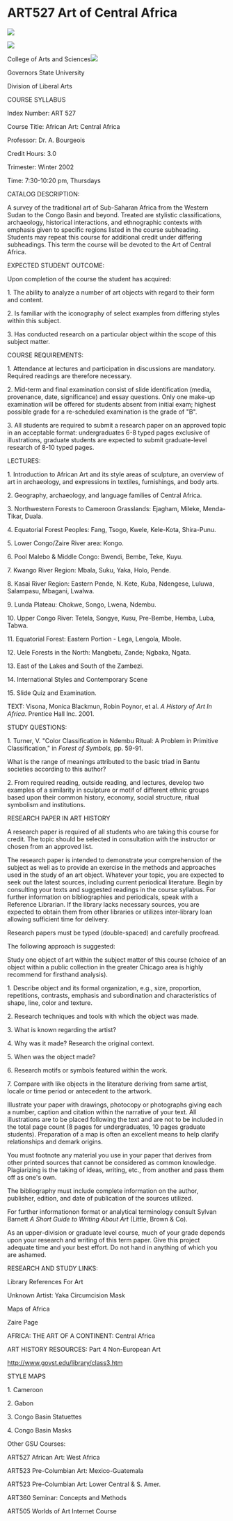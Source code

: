 #  ART527 Art of Central Africa

![](rule04.gif)

![](rule04.gif)

College of Arts and Sciences![](sundi1.gif)

Governors State University

Division of Liberal Arts

COURSE SYLLABUS

Index Number: ART 527

Course Title: African Art: Central Africa

Professor: Dr. A. Bourgeois

Credit Hours: 3.0

Trimester: Winter 2002

Time: 7:30-10:20 pm, Thursdays

CATALOG DESCRIPTION:

A survey of the traditional art of Sub-Saharan Africa from the Western Sudan
to the Congo Basin and beyond. Treated are stylistic classifications,
archaeology, historical interactions, and ethnographic contexts with emphasis
given to specific regions listed in the course subheading. Students may repeat
this course for additional credit under differing subheadings. This term the
course will be devoted to the Art of Central Africa.

EXPECTED STUDENT OUTCOME:

Upon completion of the course the student has acquired:

1\. The ability to analyze a number of art objects with regard to their form
and content.

2\. Is familiar with the iconography of select examples from differing styles
within this subject.

3\. Has conducted research on a particular object within the scope of this
subject matter.

COURSE REQUIREMENTS:

1\. Attendance at lectures and participation in discussions are mandatory.
Required readings are therefore necessary.

2\. Mid-term and final examination consist of slide identification (media,
provenance, date, significance) and essay questions. Only one make-up
examination will be offered for students absent from initial exam; highest
possible grade for a re-scheduled examination is the grade of "B".

3\. All students are required to submit a research paper on an approved topic
in an acceptable format: undergraduates 6-8 typed pages exclusive of
illustrations, graduate students are expected to submit graduate-level
research of 8-10 typed pages.

LECTURES:

1\. Introduction to African Art and its style areas of sculpture, an overview
of art in archaeology, and expressions in textiles, furnishings, and body
arts.

2\. Geography, archaeology, and language families of Central Africa.

3\. Northwestern Forests to Cameroon Grasslands: Ejagham, Mileke, Menda-Tikar,
Duala.

4\. Equatorial Forest Peoples: Fang, Tsogo, Kwele, Kele-Kota, Shira-Punu.

5\. Lower Congo/Zaire River area: Kongo.

6\. Pool Malebo & Middle Congo: Bwendi, Bembe, Teke, Kuyu.

7\. Kwango River Region: Mbala, Suku, Yaka, Holo, Pende.

8\. Kasai River Region: Eastern Pende, N. Kete, Kuba, Ndengese, Luluwa,
Salampasu, Mbagani, Lwalwa.

9\. Lunda Plateau: Chokwe, Songo, Lwena, Ndembu.

10\. Upper Congo River: Tetela, Songye, Kusu, Pre-Bembe, Hemba, Luba, Tabwa.

11\. Equatorial Forest: Eastern Portion - Lega, Lengola, Mbole.

12\. Uele Forests in the North: Mangbetu, Zande; Ngbaka, Ngata.

13\. East of the Lakes and South of the Zambezi.

14\. International Styles and Contemporary Scene

15\. Slide Quiz and Examination.

TEXT:  Visona, Monica Blackmun, Robin Poynor, et al.  _A History of Art In
Africa_.   Prentice Hall Inc. 2001.

STUDY QUESTIONS:

1\. Turner, V. "Color Classification in Ndembu Ritual: A Problem in Primitive
Classification," in _Forest of Symbols,_ pp. 59-91.

What is the range of meanings attributed to the basic triad in Bantu societies
according to this author?

2\. From required reading, outside reading, and lectures, develop two examples
of a similarity in sculpture or motif of different ethnic groups based upon
their common history, economy, social structure, ritual symbolism and
institutions.

RESEARCH PAPER IN ART HISTORY

A research paper is required of all students who are taking this course for
credit. The topic should be selected in consultation with the instructor or
chosen from an approved list.

The research paper is intended to demonstrate your comprehension of the
subject as well as to provide an exercise in the methods and approaches used
in the study of an art object. Whatever your topic, you are expected to seek
out the latest sources, including current periodical literature. Begin by
consulting your texts and suggested readings in the course syllabus. For
further information on bibliographies and periodicals, speak with a Reference
Librarian. If the library lacks necessary sources, you are expected to obtain
them from other libraries or utilizes inter-library loan allowing sufficient
time for delivery.

Research papers must be typed (double-spaced) and carefully proofread.

The following approach is suggested:

Study one object of art within the subject matter of this course (choice of an
object within a public collection in the greater Chicago area is highly
recommend for firsthand analysis).

1\. Describe object and its formal organization, e.g., size, proportion,
repetitions, contrasts, emphasis and subordination and characteristics of
shape, line, color and texture.

2\. Research techniques and tools with which the object was made.

3\. What is known regarding the artist?

4\. Why was it made? Research the original context.

5\. When was the object made?

6\. Research motifs or symbols featured within the work.

7\. Compare with like objects in the literature deriving from same artist,
locale or time period or antecedent to the artwork.

Illustrate your paper with drawings, photocopy or photographs giving each a
number, caption and citation within the narrative of your text. All
illustrations are to be placed following the text and are not to be included
in the total page count (8 pages for undergraduates, 10 pages graduate
students). Preparation of a map is often an excellent means to help clarify
relationships and demark origins.

You must footnote any material you use in your paper that derives from other
printed sources that cannot be considered as common knowledge. Plagiarizing is
the taking of ideas, writing, etc., from another and pass them off as one's
own.

The bibliography must include complete information on the author, publisher,
edition, and date of publication of the sources utilized.

For further informationon format or analytical terminology consult Sylvan
Barnett _A Short Guide to Writing About Art_ (Little, Brown & Co).

As an upper-division or graduate level course, much of your grade depends upon
your research and writing of this term paper. Give this project adequate time
and your best effort. Do not hand in anything of which you are ashamed.

RESEARCH AND STUDY LINKS:

 Library References For Art

Unknown Artist: Yaka Circumcision Mask

Maps of Africa

Zaire Page

AFRICA: THE ART OF A CONTINENT: Central Africa

ART HISTORY RESOURCES: Part 4 Non-European Art

http://www.govst.edu/library/class3.htm

STYLE MAPS

1\. Cameroon

2\. Gabon

3\. Congo Basin Statuettes

4\. Congo Basin Masks

Other GSU Courses:

ART527 African Art: West Africa

ART523 Pre-Columbian Art: Mexico-Guatemala

ART523 Pre-Columbian Art: Lower Central & S. Amer.

ART360 Seminar: Concepts and Methods

ART505 Worlds of Art Internet Course

